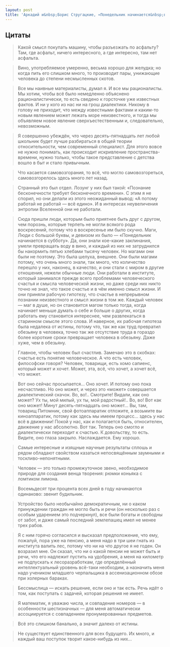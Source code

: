```yaml
---
layout: post
title: 'Аркадий и&nbsp;Борис Стругацкие, «Понедельник начинается&nbsp;в&nbsp;субботу»'
---
```


## Цитаты

>Какой смысл покупать машину, чтобы разъезжать по асфальту? Там, где асфальт, ничего интересного, а где интересно, там нет асфальта.

>Вино, употребляемое умеренно, весьма хорошо для желудка; но когда пить его слишком много, то производит пары, унижающие человека до степени несмысленных скотов.

>Все мы наивные материалисты, думал я. И все мы рационалисты. Мы хотим, чтобы всё было немедленно объяснено рационалистически, то есть сведено к горсточке уже известных фактов. И ни у кого из нас ни на грош диалектики. Никому в голову не приходит, что между известными фактами и каким-то новым явлением может лежать море неизвестного, и тогда мы объявляем новое явление сверхъестественным и, следовательно, невозможным.

>Я совершенно убеждён, что через десять-пятнадцать лет любой школьник будет лучше разбираться в общей теории относительности, чем современный специалист. Для этого вовсе не нужно понимать, как происходит искривление пространства-времени, нужно только, чтобы такое представление с детства вошло в быт и стало привычным.

>Что касается самовозгорания, то всё, что могло самовозгореться, самовозгорелось здесь много лет назад.

>Странный это был отдел. Лозунг у них был такой: «Познание бесконечности требует бесконечного времени». С этим я не спорил, но они делали из этого неожиданный вывод: «А потому работай не работай — всё едино». И в интересах неувеличения энтропии Вселенной они не работали.

>Сюда пришли люди, которым было приятнее быть друг с другом, чем порознь, которые терпеть не могли всякого рода воскресений, потому что в воскресенье им было скучно. Маги, Люди с большой буквы, и девизом их было — «Понедельник начинается в субботу». Да, они знали кое-какие заклинания, умели превращать воду в вино, и каждый из них не затруднился бы накормить пятью хлебами тысячу человек. Но магами они были не поэтому. Это была шелуха, внешнее. Они были магами потому, что очень много знали, так много, что количество перешло у них, наконец, в качество, и они стали с миром в другие отношения, нежели обычные люди. Они работали в институте, который занимался прежде всего проблемами человеческого счастья и смысла человеческой жизни, но даже среди них никто точно не знал, что такое счастье и в чём именно смысл жизни. И они приняли рабочую гипотезу, что счастье в непрерывном познании неизвестного и смысл жизни в том же. Каждый человек — маг в душе, но он становится магом только тогда, когда начинает меньше думать о себе и больше о других, когда работать ему становится интереснее, чем развлекаться в старинном смысле этого слова. И наверное, их рабочая гипотеза была недалека от истины, потому что, так же как труд превратил обезьяну в человека, точно так же отсутствие труда в гораздо более короткие сроки превращает человека в обезьяну. Даже хуже, чем в обезьяну.

>Главное, чтобы человек был счастлив. Замечаю это в скобках: счастье есть понятие человеческое. А что есть человек, философски говоря? Человек, товарищи, есть хомо сапиенс, который может и хочет. Может, эта, всё, что хочет, а хочет всё, что может.

>Вот оно сейчас просыпается… Оно хочет. И потому оно пока несчастливо. Но оно может, и через это «может» совершается диалектический скачок. Во, во!.. Смотрите! Видали, как оно может? Ух ты, мой милый, ух ты, мой радостный!.. Во, во! Вот как оно может! Минут десять-пятнадцать оно может… Вы, там, товарищ Питомник, свой фотоаппаратик отложите, а возьмите вы киноаппаратик, потому как здесь мы имеем процесс… здесь у нас всё в движении! Покой у нас, как и полагается быть, относителен, движение у нас абсолютно. Вот так. Теперь оно смогло и диалектически переходит к счастью. К довольству, то есть. Видите, оно глаза закрыло. Наслаждается. Ему хорошо.

>Самые интересные и изящные научные результаты сплошь и рядом обладают свойством казаться непосвящённым заумными и тоскливо-непонятными.

>Человек — это только промежуточное звено, необходимое природе для создания венца творения: рюмки коньяка с ломтиком лимона.

>Восемьдесят три процента всех дней в году начинаются одинаково: звенит будильник.

>Устройство было необычайно демократичным, ни о каком принуждении граждан не могло быть и речи (он несколько раз с особым ударением это подчеркнул), все были богаты и свободны от забот, и даже самый последний землепашец имел не менее трех рабов.

>Я с ним горячо согласился и высказал предположение, что ему, пожалуй, пора уже на пенсию, а меня надо в три шеи гнать из института валить лес, потому что ни на что другое я не годен. Он возразил мне. Он сказал, что ни о какой пенсии не может быть и речи, что его надлежит пустить на удобрения, а меня на километр не подпускать к лесоразработкам, где определённый интеллектуальный уровень всё-таки необходим, а назначить меня надо учеником младшего черпальщика в ассенизационном обозе при холерных бараках.

>Бессмыслица — искать решение, если оно и так есть. Речь идёт о том, как поступать с задачей, которая решения не имеет.

>Я математик, я уважаю числа, и совпадение номеров — в особенности шестизначных — для меня автоматически ассоциируется с совпадением пронумерованных предметов.

>Всё это слишком банально, а значит далеко от истины.

> Не существует единственного для всех будущего. Их много, и каждый ваш поступок творит какое-нибудь из них…
